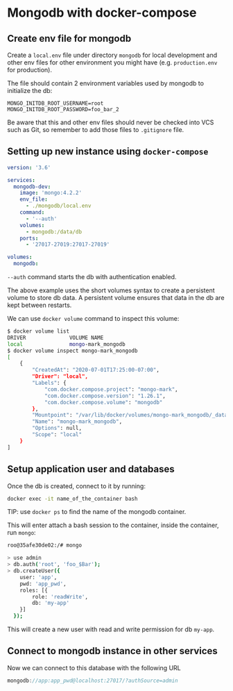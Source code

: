 # Mongodb with docker-compose

## Create env file for mongodb

Create a `local.env` file under directory `mongodb` for local development and other env files for other environment you might have (e.g. `production.env` for production).

The file should contain 2 environment variables used by mongodb to initialize the db:

```env
MONGO_INITDB_ROOT_USERNAME=root
MONGO_INITDB_ROOT_PASSWORD=foo_bar_2
```

Be aware that this and other env files should never be checked into VCS such as Git, so remember to add those files to `.gitignore` file.

## Setting up new instance using `docker-compose`

```yml
version: '3.6'

services:
  mongodb-dev:
    image: 'mongo:4.2.2'
    env_file:
      - ./mongodb/local.env
    command:
      - '--auth'
    volumes:
      - mongodb:/data/db
    ports:
      - '27017-27019:27017-27019'

volumes:
  mongodb:
```

`--auth` command starts the db with authentication enabled.

The above example uses the short volumes syntax to create a persistent volume to store db data. A persistent volume ensures that data in the db are kept between restarts.

We can use `docker volume` command to inspect this volume:

```bash
$ docker volume list
DRIVER              VOLUME NAME
local               mongo-mark_mongodb
$ docker volume inspect mongo-mark_mongodb
[
    {
        "CreatedAt": "2020-07-01T17:25:00-07:00",
        "Driver": "local",
        "Labels": {
            "com.docker.compose.project": "mongo-mark",
            "com.docker.compose.version": "1.26.1",
            "com.docker.compose.volume": "mongodb"
        },
        "Mountpoint": "/var/lib/docker/volumes/mongo-mark_mongodb/_data",
        "Name": "mongo-mark_mongodb",
        "Options": null,
        "Scope": "local"
    }
]
```

## Setup application user and databases

Once the db is created, connect to it by running:

```bash
docker exec -it name_of_the_container bash
```

TIP: use `docker ps` to find the name of the mongodb container.

This will enter attach a bash session to the container, inside the container, run `mongo`:

```bash
roo@35afe30de02:/# mongo

> use admin
> db.auth('root', 'foo_$Bar');
> db.createUser({
    user: 'app',
    pwd: 'app_pwd',
    roles: [{
        role: 'readWrite',
        db: 'my-app'
    }]
  });
```

This will create a new user with read and write permission for db `my-app`.

## Connect to mongodb instance in other services

Now we can connect to this database with the following URL

```js
mongodb://app:app_pwd@localhost:27017/?authSource=admin
```
